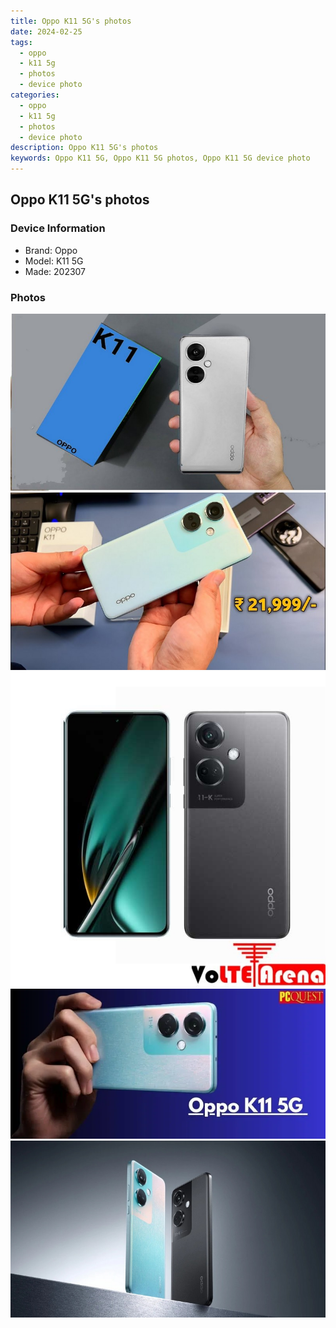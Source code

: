 ```yaml
---
title: Oppo K11 5G's photos
date: 2024-02-25
tags: 
  - oppo
  - k11 5g
  - photos
  - device photo
categories: 
  - oppo
  - k11 5g
  - photos
  - device photo
description: Oppo K11 5G's photos
keywords: Oppo K11 5G, Oppo K11 5G photos, Oppo K11 5G device photo
---
```


## Oppo K11 5G's photos

### Device Information

- Brand: Oppo
- Model: K11 5G
- Made: 202307

### Photos

![/images/best-assets/devices/oppo/oppo-k11-5g/1.jpg](/images/best-assets/devices/oppo/oppo-k11-5g/1.jpg)
![/images/best-assets/devices/oppo/oppo-k11-5g/2.jpg](/images/best-assets/devices/oppo/oppo-k11-5g/2.jpg)
![/images/best-assets/devices/oppo/oppo-k11-5g/3.jpg](/images/best-assets/devices/oppo/oppo-k11-5g/3.jpg)
![/images/best-assets/devices/oppo/oppo-k11-5g/4.jpg](/images/best-assets/devices/oppo/oppo-k11-5g/4.jpg)
![/images/best-assets/devices/oppo/oppo-k11-5g/5.jpg](/images/best-assets/devices/oppo/oppo-k11-5g/5.jpg)
